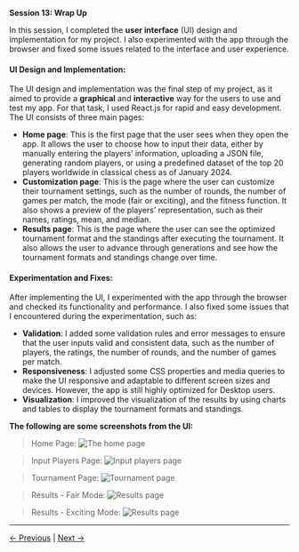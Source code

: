 **Session 13: Wrap Up**

In this session, I completed the **user interface** (UI) design and implementation for my project. I also experimented with the app through the browser and fixed some issues related to the interface and user experience.

#### UI Design and Implementation:

The UI design and implementation was the final step of my project, as it aimed to provide a **graphical** and **interactive** way for the users to use and test my app. For that task, I used React.js for rapid and easy development. The UI consists of three main pages:

-   **Home page**: This is the first page that the user sees when they open the app. It allows the user to choose how to input their data, either by manually entering the players’ information, uploading a JSON file, generating random players, or using a predefined dataset of the top 20 players worldwide in classical chess as of January 2024.
-   **Customization page**: This is the page where the user can customize their tournament settings, such as the number of rounds, the number of games per match, the mode (fair or exciting), and the fitness function. It also shows a preview of the players’ representation, such as their names, ratings, mean, and median.
-   **Results page**: This is the page where the user can see the optimized tournament format and the standings after executing the tournament. It also allows the user to advance through generations and see how the tournament formats and standings change over time.

#### Experimentation and Fixes:

After implementing the UI, I experimented with the app through the browser and checked its functionality and performance. I also fixed some issues that I encountered during the experimentation, such as:

-   **Validation**: I added some validation rules and error messages to ensure that the user inputs valid and consistent data, such as the number of players, the ratings, the number of rounds, and the number of games per match.
-   **Responsiveness**: I adjusted some CSS properties and media queries to make the UI responsive and adaptable to different screen sizes and devices. However, the app is still highly optimized for Desktop users.
-   **Visualization**: I improved the visualization of the results by using charts and tables to display the tournament formats and standings.

**The following are some screenshots from the UI:**

> Home Page:
> ![The home page](../static/home.jpeg)

> Input Players Page:
> ![Input players page](../static/input_data.jpeg)

> Tournament Page:
> ![Tournament page](../static/tournament.jpeg)

> Results - Fair Mode:
> ![Results page](../static/results_fair.jpeg)

> Results - Exciting Mode:
> ![Results page](../static/results_exciting.jpeg)

---

[← Previous](Session12.md) | [Next →](./Session14.md)